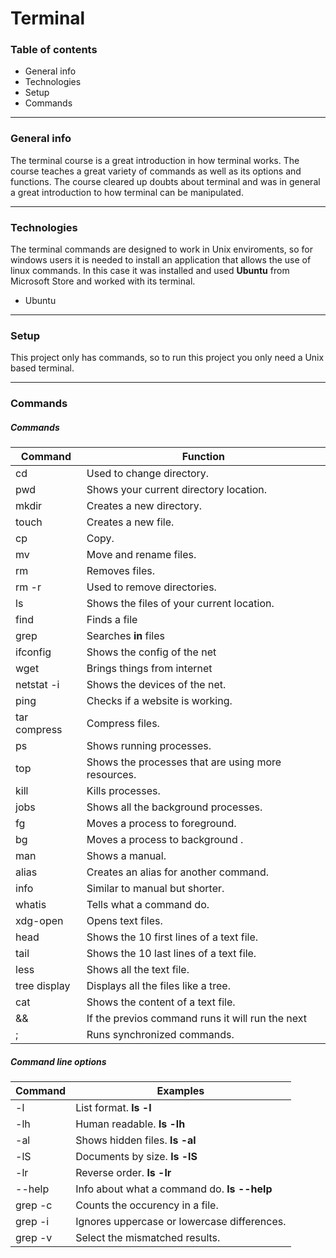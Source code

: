 # Terminal

### Table of contents

- General info
- Technologies
- Setup
- Commands

------------

### General info

The terminal course is a great introduction in how  terminal works. The course teaches a great variety of commands as well as its options and functions. The course cleared up doubts about terminal and was in general a great introduction to how terminal can be manipulated.

------------

### Technologies

The terminal commands are designed to work in Unix enviroments, so for windows users it is needed to install an application that allows the use of linux commands. In this case it was installed and used **Ubuntu**  from Microsoft Store and worked with its terminal.
- Ubuntu

------------

### Setup

This project only has commands, so to run this project you only need a Unix based terminal.

------------


### Commands

##### Commands

|  Command | Function  |
| ------------ | ------------ |
|  cd | Used to change directory. |
|  pwd | Shows your current directory location. |
|  mkdir | Creates a new directory. |
|  touch | Creates a new file. |
|  cp | Copy. |
|  mv | Move and rename files. |
|  rm | Removes files. |
|  rm -r | Used to remove directories. |
|  ls | Shows the files of your current location. |
|  find | Finds a file |
|  grep | Searches **in** files |
|  ifconfig | Shows the config of the net |
|  wget | Brings things from internet |
|  netstat -i  | Shows the devices of the net. |
|  ping | Checks if a website is working. |
|  tar compress | Compress files. |
|  ps | Shows running processes. |
|  top |  Shows the processes that are using more resources. |
|  kill | Kills processes. |
|  jobs | Shows all the background processes. |
|  fg | Moves a process to foreground. |
|  bg | Moves a process to background . |
|  man | Shows a manual. |
|  alias | Creates an alias for another command. |
|  info | Similar to manual but shorter. |
|  whatis | Tells what a command do. |
|  xdg-open | Opens text files. |
|  head | Shows the 10 first lines of a text file. |
|  tail | Shows the 10 last lines of a text file. |
|  less | Shows all the text file. |
|  tree display | Displays all the files like a tree. |
|  cat | Shows the content of a text file. |
|  && | If the previos command runs it will run the next|
|  ; | Runs synchronized commands. |

##### Command line options

|  Command | Examples  |
| ------------ | ------------ |
|  -l  | List format. **ls -l**|
|  -lh | Human readable. **ls -lh** |
|  -al | Shows hidden files. **ls -al**|
|  -lS  | Documents by size. **ls -lS** |
|  -lr | Reverse order. **ls -lr** |
|  --help | Info about what a command do. **ls --help** |
|  grep -c | Counts the occurency in a file. |
|  grep -i | Ignores uppercase or lowercase differences.  |
|  grep -v | Select the mismatched results. |




